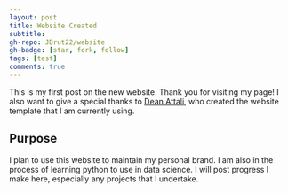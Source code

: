 ```yaml
---
layout: post
title: Website Created
subtitle: 
gh-repo: JBrut22/website
gh-badge: [star, fork, follow]
tags: [test]
comments: true
---
```


This is my first post on the new website. Thank you for visiting my page! I also want to give a special thanks to [Dean Attali](https://deanattali.com/), who created the website template that I am currently using.

## Purpose
I plan to use this website to maintain my personal brand. I am also in the process of learning python to use in data science. I will post progress I make here, especially any projects that I undertake.

